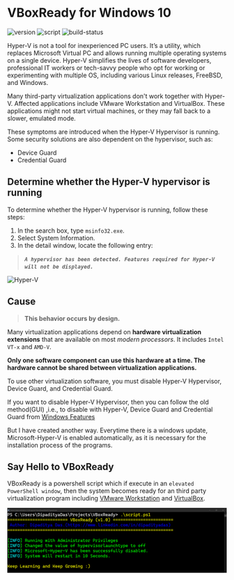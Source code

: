 # VBoxReady for Windows 10

![version](https://img.shields.io/badge/Version-1.0-blue) ![script](https://img.shields.io/badge/script-powershell-blue) ![build-status](https://img.shields.io/badge/build-passing-brightgreen)

Hyper-V is not a tool for inexperienced PC users. It’s a utility, which replaces Microsoft Virtual PC and allows running multiple operating systems on a single device. Hyper-V simplifies the lives of software developers, professional IT workers or tech-savvy people who opt for working or experimenting with multiple OS, including various Linux releases, FreeBSD, and Windows.

Many third-party virtualization applications don't work together with Hyper-V. Affected applications include VMware Workstation and VirtualBox. These applications might not start virtual machines, or they may fall back to a slower, emulated mode.

These symptoms are introduced when the Hyper-V Hypervisor is running. Some security solutions are also dependent on the hypervisor, such as:

- Device Guard
- Credential Guard

## Determine whether the Hyper-V hypervisor is running

To determine whether the Hyper-V hypervisor is running, follow these steps:
1. In the search box, type `msinfo32.exe`.
2. Select System Information.
3. In the detail window, locate the following entry:
> ***`A hypervisor has been detected. Features required for Hyper-V will not be displayed.`***

![Hyper-V](https://docs.microsoft.com/en-us/troubleshoot/windows-client/application-management/media/virtualization-apps-not-work-with-hyper-v/system-information.png)

## Cause
> **This behavior occurs by design.**

Many virtualization applications depend on **hardware virtualization extensions** that are available on most *modern processors*. It includes `Intel VT-x` and `AMD-V`. 

**Only one software component can use this hardware at a time. The hardware cannot be shared between virtualization applications.**

To use other virtualization software, you must disable Hyper-V Hypervisor, Device Guard, and Credential Guard. 

If you want to disable Hyper-V Hypervisor, then you can follow the old method(GUI) ,i.e., to disable with Hyper-V, Device Guard and Credential Guard from [Windows Features](https://docs.microsoft.com/en-us/troubleshoot/windows-client/application-management/virtualization-apps-not-work-with-hyper-v)

But I have created another way. Everytime there is a windows update, Microsoft-Hyper-V is enabled automatically, as it is necessary for the installation process of the programs.

## Say Hello to VBoxReady

VBoxReady is a powershell script which if execute in an `elevated PowerShell window`, then the system becomes ready for an third party virtualization program including [VMware Workstation](https://www.vmware.com/in/products/workstation-pro.html) and [VirtualBox](https://www.virtualbox.org/). 

![Result](https://raw.githubusercontent.com/DipadityaDas/VBoxReady/main/img/running.png) 

